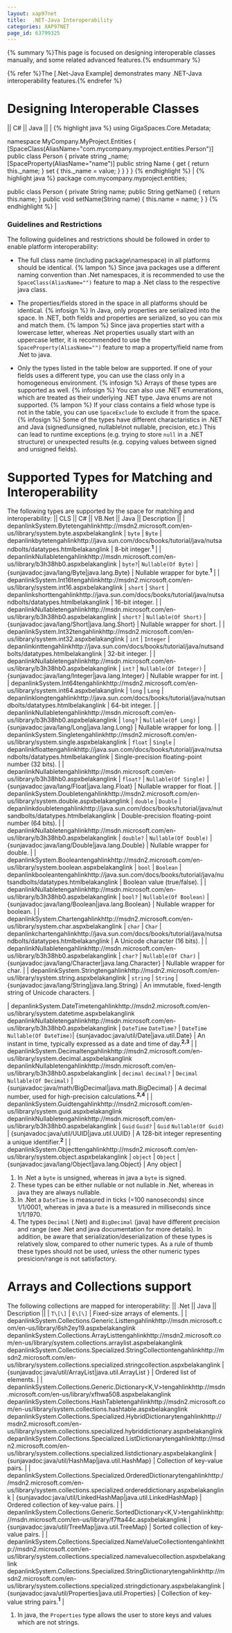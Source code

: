 ```yaml
---
layout: xap97net
title:  .NET-Java Interoperability
categories: XAP97NET
page_id: 63799325
---
```



{% summary %}This page is focused on designing interoperable classes manually, and some related advanced features.{% endsummary %}


{% refer %}The [.Net-Java Example] demonstrates many .NET-Java interoperability features.{% endrefer %}

# Designing Interoperable Classes

|| C# || Java ||
|
{% highlight java %}
using GigaSpaces.Core.Metadata;

namespace MyCompany.MyProject.Entities
{
    [SpaceClass(AliasName="com.mycompany.myproject.entities.Person")]
    public class Person
    {
        private string _name;
        [SpaceProperty(AliasName="name")]
        public string Name
        {
            get { return this._name; }
            set { this._name = value; }
        }
    }
}
{% endhighlight %}
|
{% highlight java %}
package com.mycompany.myproject.entities;

public class Person
{
    private String name;
    public String getName()
    {
        return this.name;
    }
    public void setName(String name)
    {
        this.name = name;
    }
}
{% endhighlight %}
|

### Guidelines and Restrictions

The following guidelines and restrictions should be followed in order to enable platform interoperability:
- The full class name (including package\namespace) in all platforms should be identical.
 {% lampon %} Since java packages use a different naming convention than .Net namespaces, it is recommended to use the `SpaceClass(AliasName="")` feature to map a .Net class to the respective java class.


- The properties/fields stored in the space in all platforms should be identical.
 {% infosign %} In Java, only properties are serialized into the space. In .NET, both fields and properties are serialized, so you can mix and match them.
 {% lampon %} Since java properties start with a lowercase letter, whereas .Net properties usually start with an uppercase letter, it is recommended to use the `SpaceProperty(AliasName="")` feature to map a property/field name from .Net to java.


- Only the types listed in the table below are supported. If one of your fields uses a different type, you can use the class only in a homogeneous environment.
 {% infosign %} Arrays of these types are supported as well.
 {% infosign %} You can also use .NET enumerations, which are treated as their underlying .NET type. Java enums are not supported.
 {% lampon %} If your class contains a field whose type is not in the table, you can use `SpaceExclude` to exclude it from the space.
 {% infosign %} Some of the types have different charactaristics in .NET and Java (signed\unsigned, nullable\not nullable, precision, etc.) This can lead to runtime exceptions (e.g. trying to store `null` in a .NET structure) or unexpected results (e.g. copying values between signed and unsigned fields).

# Supported Types for Matching and Interoperability

The following types are supported by the space for matching and interoperability:
|| CLS || C# || VB.Net || Java || Description ||
| depanlinkSystem.Bytetengahlinkhttp://msdn2.microsoft.com/en-us/library/system.byte.aspxbelakanglink | `byte` | `Byte` | depanlinkbytetengahlinkhttp://java.sun.com/docs/books/tutorial/java/nutsandbolts/datatypes.htmlbelakanglink | 8-bit integer.**<sup>1</sup>** |
| depanlinkNullable<Byte>tengahlinkhttp://msdn.microsoft.com/en-us/library/b3h38hb0.aspxbelakanglink | `byte?`| `Nullable(Of Byte)` | {sunjavadoc:java/lang/Byte|java.lang.Byte} | Nullable wrapper for byte.**<sup>1</sup>** |
| depanlinkSystem.Int16tengahlinkhttp://msdn2.microsoft.com/en-us/library/system.int16.aspxbelakanglink | `short` | `Short` | depanlinkshorttengahlinkhttp://java.sun.com/docs/books/tutorial/java/nutsandbolts/datatypes.htmlbelakanglink | 16-bit integer. |
| depanlinkNullable<Int16>tengahlinkhttp://msdn.microsoft.com/en-us/library/b3h38hb0.aspxbelakanglink | `short?` | `Nullable(Of Short)` | {sunjavadoc:java/lang/Short|java.lang.Short} | Nullable wrapper for short. |
| depanlinkSystem.Int32tengahlinkhttp://msdn2.microsoft.com/en-us/library/system.int32.aspxbelakanglink | `int` | `Integer` | depanlinkinttengahlinkhttp://java.sun.com/docs/books/tutorial/java/nutsandbolts/datatypes.htmlbelakanglink | 32-bit integer. |
| depanlinkNullable<Int32>tengahlinkhttp://msdn.microsoft.com/en-us/library/b3h38hb0.aspxbelakanglink | `int?` | `Nullable(Of Integer)` | {sunjavadoc:java/lang/Integer|java.lang.Integer} | Nullable wrapper for int. |
| depanlinkSystem.Int64tengahlinkhttp://msdn2.microsoft.com/en-us/library/system.int64.aspxbelakanglink | `long` | `Long` | depanlinklongtengahlinkhttp://java.sun.com/docs/books/tutorial/java/nutsandbolts/datatypes.htmlbelakanglink | 64-bit integer. |
| depanlinkNullable<Int64>tengahlinkhttp://msdn.microsoft.com/en-us/library/b3h38hb0.aspxbelakanglink | `long?` | `Nullable(Of Long)` | {sunjavadoc:java/lang/Long|java.lang.Long} | Nullable wrapper for long. |
| depanlinkSystem.Singletengahlinkhttp://msdn2.microsoft.com/en-us/library/system.single.aspxbelakanglink | `float` | `Single` | depanlinkfloattengahlinkhttp://java.sun.com/docs/books/tutorial/java/nutsandbolts/datatypes.htmlbelakanglink |  Single-precision floating-point number (32 bits). |
| depanlinkNullable<Single>tengahlinkhttp://msdn.microsoft.com/en-us/library/b3h38hb0.aspxbelakanglink | `float?` | `Nullable(Of Single)` | {sunjavadoc:java/lang/Float|java.lang.Float} | Nullable wrapper for float. |
| depanlinkSystem.Doubletengahlinkhttp://msdn2.microsoft.com/en-us/library/system.double.aspxbelakanglink | `double` | `Double` | depanlinkdoubletengahlinkhttp://java.sun.com/docs/books/tutorial/java/nutsandbolts/datatypes.htmlbelakanglink |  Double-precision floating-point number (64 bits). |
| depanlinkNullable<Double>tengahlinkhttp://msdn.microsoft.com/en-us/library/b3h38hb0.aspxbelakanglink | `double?` | `Nullable(Of Double)` | {sunjavadoc:java/lang/Double|java.lang.Double} | Nullable wrapper for double. |
| depanlinkSystem.Booleantengahlinkhttp://msdn2.microsoft.com/en-us/library/system.boolean.aspxbelakanglink | `bool` | `Boolean` | depanlinkbooleantengahlinkhttp://java.sun.com/docs/books/tutorial/java/nutsandbolts/datatypes.htmlbelakanglink   | Boolean value (true/false). |
| depanlinkNullable<Boolean>tengahlinkhttp://msdn.microsoft.com/en-us/library/b3h38hb0.aspxbelakanglink | `bool?` | `Nullable(Of Boolean)` | {sunjavadoc:java/lang/Boolean|java.lang.Boolean} | Nullable wrapper for boolean. |
| depanlinkSystem.Chartengahlinkhttp://msdn2.microsoft.com/en-us/library/system.char.aspxbelakanglink | `char` | `Char` | depanlinkchartengahlinkhttp://java.sun.com/docs/books/tutorial/java/nutsandbolts/datatypes.htmlbelakanglink   | A Unicode  character (16 bits). |
| depanlinkNullable<Char>tengahlinkhttp://msdn.microsoft.com/en-us/library/b3h38hb0.aspxbelakanglink | `char?` | `Nullable(Of Char)` | {sunjavadoc:java/lang/Character|java.lang.Character} | Nullable wrapper for char. |
| depanlinkSystem.Stringtengahlinkhttp://msdn2.microsoft.com/en-us/library/system.string.aspxbelakanglink | `string` | `String` | {sunjavadoc:java/lang/String|java.lang.String} | An immutable, fixed-length string of Unicode characters. |

| depanlinkSystem.DateTimetengahlinkhttp://msdn2.microsoft.com/en-us/library/system.datetime.aspxbelakanglink depanlinkNullable<DateTime>tengahlinkhttp://msdn.microsoft.com/en-us/library/b3h38hb0.aspxbelakanglink | `DateTime` `DateTime?` | `DateTime` `Nullable(Of DateTime)`| {sunjavadoc:java/util/Date|java.util.Date} | An instant in time, typically expressed as a date and time of day.**<sup>2,3</sup>** |
| depanlinkSystem.Decimaltengahlinkhttp://msdn2.microsoft.com/en-us/library/system.decimal.aspxbelakanglink depanlinkNullable<Decimal>tengahlinkhttp://msdn.microsoft.com/en-us/library/b3h38hb0.aspxbelakanglink | `decimal` `decimal?` | `Decimal` `Nullable(Of Decimal)` | {sunjavadoc:java/math/BigDecimal|java.math.BigDecimal} | A decimal number, used for high-precision calculations.**<sup>2,4</sup>** |
| depanlinkSystem.Guidtengahlinkhttp://msdn2.microsoft.com/en-us/library/system.guid.aspxbelakanglink depanlinkNullable<Guid>tengahlinkhttp://msdn.microsoft.com/en-us/library/b3h38hb0.aspxbelakanglink | `Guid` `Guid?` | `Guid` `Nullable(Of Guid)` | {sunjavadoc:java/util/UUID|java.util.UUID} | A 128-bit integer representing a unique identifier.**<sup>2</sup>** |
| depanlinkSystem.Objecttengahlinkhttp://msdn2.microsoft.com/en-us/library/system.object.aspxbelakanglink | `object` | `Object` | {sunjavadoc:java/lang/Object|java.lang.Object} | Any object |
1. In .Net a `byte` is unsigned, whereas in java a `byte` is signed.
2. These types can be either nullable or not nullable in .Net, whereas in java they are always nullable.
3. In .Net a `DateTime` is measured in ticks (=100 nanoseconds) since 1/1/0001, whereas in java a `Date` is a measured in milliseconds since 1/1/1970.
4. The types `Decimal` (.Net) and `BigDecimal` (java) have different precision and range (see .Net and java documentation for more details). In addition, be aware that serialization/deserialization of these types is relatively slow, compared to other numeric types. As a rule of thumb these types should not be used, unless the other numeric types presicion/range is not satisfactory.

# Arrays and Collections support

The following collections are mapped for interoperability:
|| .Net || Java || Description ||
| `T\[\]` | `E\[\]` | Fixed-size arrays of elements. |
| depanlinkSystem.Collections.Generic.List<T>tengahlinkhttp://msdn.microsoft.com/en-us/library/6sh2ey19.aspxbelakanglink  depanlinkSystem.Collections.ArrayListtengahlinkhttp://msdn2.microsoft.com/en-us/library/system.collections.arraylist.aspxbelakanglink  depanlinkSystem.Collections.Specialized.StringCollectiontengahlinkhttp://msdn2.microsoft.com/en-us/library/system.collections.specialized.stringcollection.aspxbelakanglink | {sunjavadoc:java/util/ArrayList|java.util.ArrayList } | Ordered list of elements. |
| depanlinkSystem.Collections.Generic.Dictionary<K,V>tengahlinkhttp://msdn.microsoft.com/en-us/library/xfhwa508.aspxbelakanglink  depanlinkSystem.Collections.HashTabletengahlinkhttp://msdn2.microsoft.com/en-us/library/system.collections.hashtable.aspxbelakanglink  depanlinkSystem.Collections.Specialized.HybridDictionarytengahlinkhttp://msdn2.microsoft.com/en-us/library/system.collections.specialized.hybriddictionary.aspxbelakanglink  depanlinkSystem.Collections.Specialized.ListDictionarytengahlinkhttp://msdn2.microsoft.com/en-us/library/system.collections.specialized.listdictionary.aspxbelakanglink | {sunjavadoc:java/util/HashMap|java.util.HashMap} | Collection of key-value pairs. |
| depanlinkSystem.Collections.Specialized.OrderedDictionarytengahlinkhttp://msdn2.microsoft.com/en-us/library/system.collections.specialized.ordereddictionary.aspxbelakanglink | {sunjavadoc:java/util/LinkedHashMap|java.util.LinkedHashMap} | Ordered collection of key-value pairs. |
| depanlinkSystem.Collections.Generic.SortedDictionary<K,V>tengahlinkhttp://msdn.microsoft.com/en-us/library/f7fta44c.aspxbelakanglink | {sunjavadoc:java/util/TreeMap|java.util.TreeMap} | Sorted collection of key-value pairs. |
| depanlinkSystem.Collections.Specialized.NameValueCollectiontengahlinkhttp://msdn2.microsoft.com/en-us/library/system.collections.specialized.namevaluecollection.aspxbelakanglink depanlinkSystem.Collections.Specialized.StringDictionarytengahlinkhttp://msdn2.microsoft.com/en-us/library/system.collections.specialized.stringdictionary.aspxbelakanglink | {sunjavadoc:java/util/Properties|java.util.Properties} | Collection of key-value string pairs.**<sup>1</sup>** |
1. In java, the `Properties` type allows the user to store keys and values which are not strings.

